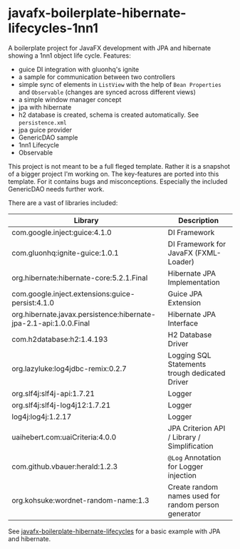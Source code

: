 # javafx-boilerplate-hibernate-lifecycles-1nn1
A boilerplate project for JavaFX development with JPA and hibernate showing a 1nn1 object life cycle. Features:

- guice DI integration with gluonhq's ignite
- a sample for communication between two controllers
- simple sync of elements in `ListView` with the help of `Bean Properties` and `Observable` (changes are synced across different views)
- a simple window manager concept
- jpa with hibernate
- h2 database is created, schema is created automatically. See `persistence.xml`
- jpa guice provider
- GenericDAO sample
- 1nn1 Lifecycle
- Observable

This project is not meant to be a full fleged template. Rather it is a snapshot of a bigger project I'm working on. The key-features are ported into this template. For it contains bugs and misconceptions. Especially the included GenericDAO needs further work.

There are a vast of libraries included:

| Library | Description |
|-------|-------------|
| com.google.inject:guice:4.1.0       | DI Framework           |
| com.gluonhq:ignite-guice:1.0.1       | DI Framework for JavaFX (FXML-Loader)           |
| org.hibernate:hibernate-core:5.2.1.Final       | Hibernate JPA Implementation           |
| com.google.inject.extensions:guice-persist:4.1.0       | Guice JPA Extension           |
| org.hibernate.javax.persistence:hibernate-jpa-2.1-api:1.0.0.Final       | Hibernate JPA Interface           |
| com.h2database:h2:1.4.193       | H2 Database Driver           |
| org.lazyluke:log4jdbc-remix:0.2.7       | Logging SQL Statements trough dedicated Driver           |
| org.slf4j:slf4j-api:1.7.21       | Logger           |
| org.slf4j:slf4j-log4j12:1.7.21       | Logger           |
| log4j:log4j:1.2.17       | Logger           |
| uaihebert.com:uaiCriteria:4.0.0       | JPA Criterion API / Library / Simplification           |
| com.github.vbauer:herald:1.2.3       | `@Log` Annotation for Logger injection           |
| org.kohsuke:wordnet-random-name:1.3       | Create random names used for random person generator           |


See [javafx-boilerplate-hibernate-lifecycles](https://github.com/No3x/javafx-boilerplate-hibernate-lifecycles) for a basic example with JPA and hibernate.



